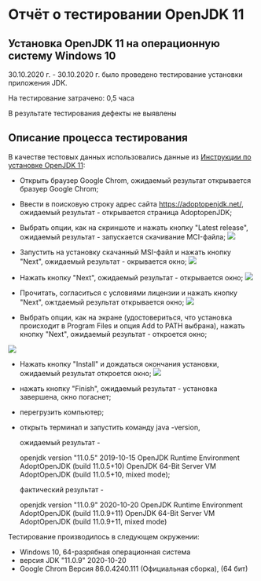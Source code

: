 # Отчёт о тестировании OpenJDK 11
## Установка OpenJDK 11 на операционную систему Windows 10

30.10.2020 г. - 30.10.2020 г. было проведено тестирование установки приложения JDK.

На тестирование затрачено: 0,5 часа

В результате тестирования дефекты не выявлены

## Описание процесса тестирования

В качестве тестовых данных использовались данные из [Инструкции по установке OpenJDK 11](https://github.com/netology-code/javaqa-homeworks/blob/master/intro/openjdk11-manual.md):
* Открыть браузер Google Chrom, ожидаемый результат открывается бразуер Google Chrom;

* Ввести в поисковую строку адрес сайта https://adoptopenjdk.net/, ожидаемый результат - открывается страница AdoptopenJDK;

* Выбрать опции, как на скриншоте и нажать кнопку "Latest release", 
ожидаемый результат - запускается скачивание MCI-файла; 
![](https://raw.githubusercontent.com/netology-code/javaqa-homeworks/master/intro/pic/win-adoptopenjdk.png) 


* Запустить на установку скачанный MSI-файл и нажать кнопку "Next", ожидаемый результат - окрывается окно; ![](https://raw.githubusercontent.com/netology-code/javaqa-homeworks/master/intro/pic/win-step1.png)

* Нажать кнопку "Next", ожидаемый результат - открывается окно; ![](https://raw.githubusercontent.com/netology-code/javaqa-homeworks/master/intro/pic/win-step2.png)

* Прочитать, согласиться с условиями лицензии и нажать кнопку "Next", ожтдаемый результат открывается окно; ![](https://raw.githubusercontent.com/netology-code/javaqa-homeworks/master/intro/pic/win-step3.png)

* Выбрать опции, как на экране (удостовериться, что установка происходит в Program Files и опция Add to PATH выбрана), нажать кнопку "Next", ожидаемый результат - откроется окно;

![](https://raw.githubusercontent.com/netology-code/javaqa-homeworks/master/intro/pic/win-step4.png)

* Нажать кнопку "Install" и дождаться окончания установки, ожидаемый результат откроется окно;
![](https://raw.githubusercontent.com/netology-code/javaqa-homeworks/master/intro/pic/win-step5.png)

* нажать кнопку "Finish", ожидаемый результат - установка завершена, окно погаснет;

* перегрузить компьютер;

* открыть терминал и запустить команду
  java -version, 
  
  ожидаемый результат - 
  
  openjdk version "11.0.5" 2019-10-15
  OpenJDK Runtime Environment AdoptOpenJDK (build 11.0.5+10)
  OpenJDK 64-Bit Server VM AdoptOpenJDK (build 11.0.5+10, mixed mode);

  фактический результат -

  openjdk version "11.0.9" 2020-10-20
  OpenJDK Runtime Environment AdoptOpenJDK (build 11.0.9+11)
  OpenJDK 64-Bit Server VM AdoptOpenJDK (build 11.0.9+11, mixed mode)

Тестирование производилось в следующем окружении:
* Windows 10, 64-разрябная операционная система
* версия JDK "11.0.9" 2020-10-20
* Google Chrom Версия 86.0.4240.111 (Официальная сборка), (64 бит)